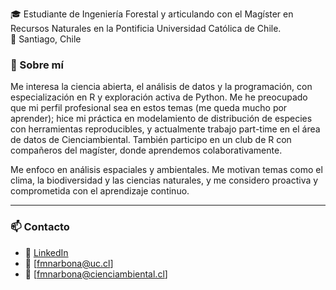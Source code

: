 🎓 Estudiante de Ingeniería Forestal y articulando con el Magíster en Recursos Naturales en la Pontificia Universidad Católica de Chile.  
📍 Santiago, Chile

### 🌱 Sobre mí

Me interesa la ciencia abierta, el análisis de datos y la programación, con especialización en R y exploración activa de Python. Me he preocupado que mi perfil profesional sea en estos temas (me queda mucho por aprender); hice mi práctica en modelamiento de distribución de especies con herramientas reproducibles, y actualmente trabajo part-time en el área de datos de Cienciambiental. También participo en un club de R con compañeros del magíster, donde aprendemos colaborativamente.

Me enfoco en análisis espaciales y ambientales. Me motivan temas como el clima, la biodiversidad y las ciencias naturales, y me considero proactiva y comprometida con el aprendizaje continuo.

---

### 📫 Contacto

- 💼 [LinkedIn](https://www.linkedin.com/in/francisca-mu%C3%B1oz-narbona-a53098256/)
- 📧 [fmnarbona@uc.cl]
- 📧 [fmnarbona@cienciambiental.cl] 
